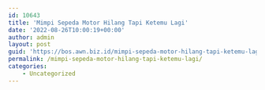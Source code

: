```yaml
---
id: 10643
title: 'Mimpi Sepeda Motor Hilang Tapi Ketemu Lagi'
date: '2022-08-26T10:00:19+00:00'
author: admin
layout: post
guid: 'https://bos.awn.biz.id/mimpi-sepeda-motor-hilang-tapi-ketemu-lagi/'
permalink: /mimpi-sepeda-motor-hilang-tapi-ketemu-lagi/
categories:
    - Uncategorized
---
```


